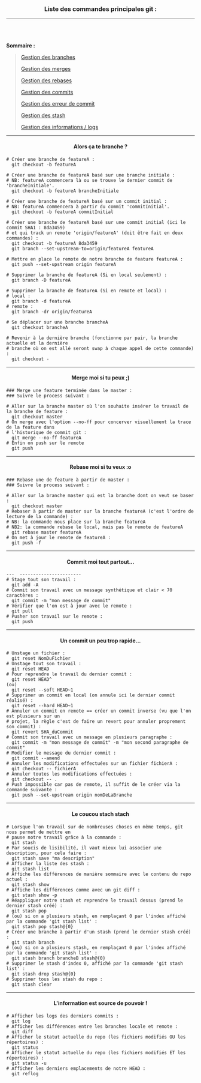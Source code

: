 <h3 align="center">
  Liste des commandes principales git :
</h3>

___

</br>
</br>

**Sommaire :**

> [Gestion des branches](#--alors-ça-te-branche-)
> 
> [Gestion des merges](#--merge-moi-si-tu-peux--)
> 
> [Gestion des rebases](#--rebase-moi-si-tu-veux-o)
> 
> [Gestion des commits](#--commit-moi-tout-partout)
> 
> [Gestion des erreur de commit](#--un-commit-un-peu-trop-rapide)
> 
> [Gestion des stash](#--le-coucou-stach-stach)
> 
> [Gestion des informations / logs](#--linformation-est-source-de-pouvoir-)

___

<h4 align="center">
  Alors ça te branche ?
</h4>

```shell
# Créer une branche de featureA :
  git checkout -b featureA

# Créer une branche de featureA basé sur une branche initiale :
# NB: featureA commencera là ou se trouve le dernier commit de 'brancheInitiale'.
  git checkout -b featureA brancheInitiale

# Créer une branche de featureA basé sur un commit initial :
# NB: featureA commencera à partir du commit 'commitInitial'.
  git checkout -b featureA commitInitial

# Créer une branche de featureA basé sur une commit initial (ici le commit SHA1 : 8da3459) 
# et qui track un remote 'origin/featureA' (doit être fait en deux commandes) :
  git checkout -b featureA 8da3459
  git branch --set-upstream-to=origin/featureA featureA

# Mettre en place le remote de notre branche de feature featureA :
  git push --set-upstream origin featureA

# Supprimer la branche de featureA (Si en local seulement) :
  git branch -D featureA

# Supprimer la branche de featureA (Si en remote et local) :
# local :
  git branch -d featureA
# remote :
  git branch -dr origin/featureA

# Se déplacer sur une branche brancheA
  git checkout brancheA

# Revenir à la dernière branche (fonctionne par pair, la branche actuelle et la dernière 
# branche où on est allé seront swap à chaque appel de cette commande) :
  git checkout -
```

___

<h4 align="center">
  Merge moi si tu peux ;) 
</h4>

```shell
### Merge une feature terminée dans le master :
### Suivre le process suivant :

# Aller sur la branche master où l'on souhaite insérer le travail de la branche de feature :
  git checkout master
# On merge avec l'option --no-ff pour concerver visuellement la trace de la feature dans 
# l'historique de commit git :
  git merge --no-ff featureA
# Enfin on push sur le remote
  git push
```

___

<h4 align="center">
  Rebase moi si tu veux :o
</h4>

```shell
### Rebase une de feature à partir de master :
### Suivre le process suivant :

# Aller sur la branche master qui est la branche dont on veut se baser :
  git checkout master
# Rebaser à partir de master sur la branche featureA (c'est l'ordre de lecture de la commande) :
# NB: la commande nous place sur la branche featureA
# NB2: la commande rebase le local, mais pas le remote de featureA
  git rebase master featureA
# On met à jour le remote de featureA :
  git push -f
```

___

<h4 align="center">
  Commit moi tout partout...
</h4>

```shell
---  -----------------------
# Stage tout son travail :
  git add -A
# Commit son travail avec un message synthétique et clair < 70 caractères :
  git commit -m "mon message de commit"
# Vérifier que l'on est à jour avec le remote :
  git pull
# Pusher son travail sur le remote :
  git push

```

___

<h4 align="center">
  Un commit un peu trop rapide...
</h4>

```shell
# Unstage un fichier :
  git reset NomDuFichier
# Unstage tout son travail :
  git reset HEAD
# Pour reprendre le travail du dernier commit :
  git reset HEAD^
(ou)
  git reset --soft HEAD~1
# Supprimer un commit en local (on annule ici le dernier commit réalisé) :
  git reset --hard HEAD~1
# Annuler un commit en remote == créer un commit inverse (vu que l'on est plusieurs sur un 
# projet, la règle c'est de faire un revert pour annuler proprement son commit) :
  git revert SHA_duCommit
# Commit son travail avec un message en plusieurs paragraphe :
  git commit -m "mon message de commit" -m "mon second paragraphe de commit"
# Modifier le message du dernier commit :
  git commit --amend
# Annuler les modifications effectuées sur un fichier fichierA :
  git checkout -- fichierA
# Annuler toutes les modifications effectuées :
  git checkout -- .
# Push impossible car pas de remote, il suffit de le créer via la commande suivante :
  git push --set-upstream origin nomDeLaBranche
```

___

<h4 align="center">
  Le coucou stach stach
</h4>

```shell
# Lorsque l'on travail sur de nombreuses choses en même temps, git nous permet de mettre en 
# pause notre travail grâce à la commande :
  git stash
# Par soucis de lisibilité, il vaut mieux lui associer une description, pour cela faire :
  git stash save "ma description"
# Afficher la liste des stash :
  git stash list
# Affiche les différences de manière sommaire avec le contenu du repo actuel :
  git stash show
# Affiche les différences comme avec un git diff :
  git stash show -p
# Réappliquer notre stash et reprendre le travail dessus (prend le dernier stash créé) :
  git stash pop
# (ou) si on a plusieurs stash, en remplaçant 0 par l'index affiché par la commande 'git stash list' :
  git stash pop stash@{0}
# Créer une branche à partir d'un stash (prend le dernier stash créé) :
  git stash branch
# (ou) si on a plusieurs stash, en remplaçant 0 par l'index affiché par la commande 'git stash list' :
  git stash branch brancheB stash@{0}
# Supprimer le stash d'index 0, affiché par la commande 'git stash list' :
  git stash drop stash@{0}
# Supprimer tous les stash du repo :
  git stash clear
```

___

<h4 align="center">
  L'information est source de pouvoir !
</h4>

```shell
# Afficher les logs des derniers commits :
  git log
# Afficher les différences entre les branches locale et remote :
  git diff
# Afficher le statut actuelle du repo (les fichiers modifiés OU les répertoires) :
  git status
# Afficher le statut actuelle du repo (les fichiers modifiés ET les répertoires) :
  git status -u
# Afficher les derniers emplacements de notre HEAD :
  git reflog
```
